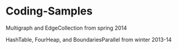 Coding-Samples
==============

Multigraph and EdgeCollection from spring 2014

HashTable, FourHeap, and BoundariesParallel from winter 2013-14

